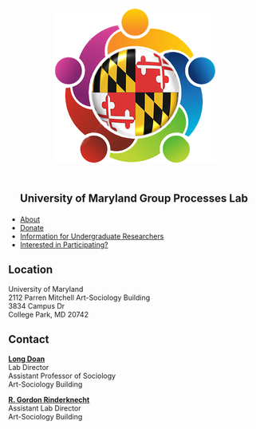 <div style="text-align:center"><img src="lablogo.png" alt="logo" class="inline"/></div>
<br><br>

<center><b><p style="font-size:21px">University of Maryland Group Processes Lab</p></b></center>

- <a href="{{ site.baseurl }}/about">About</a>
- <a href="{{ site.baseurl }}/donate">Donate</a>
- <a href="{{ site.baseurl }}/RA_info">Information for Undergraduate Researchers</a>
- <a href="{{ site.baseurl }}/participate">Interested in Participating?</a>

## Location 

University of Maryland<br>
2112 Parren Mitchell Art-Sociology Building<br>
3834 Campus Dr<br>
College Park, MD 20742<br>

## Contact
<a href="https://socy.umd.edu/facultyprofile/Doan/Long"><b>Long Doan</b></a><br>
Lab Director<br>
Assistant Professor of Sociology<br>
Art-Sociology Building<br>

<a href="https://socy.umd.edu/gradprofile/Rinderknecht/R.%20Gordon"><b>R. Gordon Rinderknecht</b></a><br>
Assistant Lab Director<br>
Art-Sociology Building<br>
